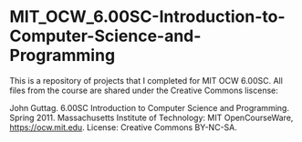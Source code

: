 # MIT_OCW_6.00SC-Introduction-to-Computer-Science-and-Programming
This is a repository of projects that I completed for MIT OCW 6.00SC. All files from the course are shared under the Creative Commons liscense:

John Guttag. 6.00SC Introduction to Computer Science and Programming. Spring 2011. Massachusetts Institute of Technology: MIT OpenCourseWare, https://ocw.mit.edu. License: Creative Commons BY-NC-SA.
